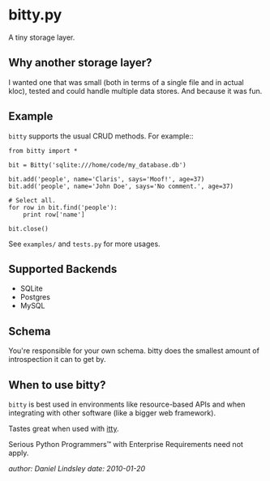 bitty.py
========

A tiny storage layer.


Why another storage layer?
--------------------------

I wanted one that was small (both in terms of a single file and in actual kloc),
tested and could handle multiple data stores. And because it was fun.

Example
-------

`bitty` supports the usual CRUD methods. For example::

    from bitty import *
    
    bit = Bitty('sqlite:///home/code/my_database.db')
    
    bit.add('people', name='Claris', says='Moof!', age=37)
    bit.add('people', name='John Doe', says='No comment.', age=37)
    
    # Select all.
    for row in bit.find('people'):
        print row['name']
    
    bit.close()

See `examples/` and `tests.py` for more usages.


Supported Backends
------------------

* SQLite
* Postgres
* MySQL


Schema
------

You're responsible for your own schema. bitty does the smallest amount of
introspection it can to get by.


When to use bitty?
------------------

`bitty` is best used in environments like resource-based APIs and when 
integrating with other software (like a bigger web framework).

Tastes great when used with [itty][1].

Serious Python Programmers™ with Enterprise Requirements need not apply.

[1]: http://github.com/toastdriven/itty

*author: Daniel Lindsley*
*date: 2010-01-20*
